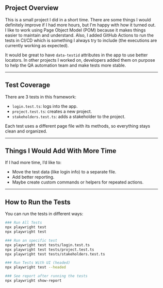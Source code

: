 ## Project Overview

This is a small project I did in a short time. There are some things I would definitely improve if I had more hours, but I'm happy with how it turned out. I like to work using Page Object Model (POM) because it makes things easier to maintain and understand. Also, I added GitHub Actions to run the tests in CI/CD which is something I always try to include (the executions are currently working as expected). 

It would be great to have `data-testid` attributes in the app to use better locators. In other projects I worked on, developers added them on purpose to help the QA automation team and make tests more stable.

---

## Test Coverage

There are 3 tests in this framework:

- `login.test.ts`: logs into the app.
- `project.test.ts`: creates a new project.
- `stakeholders.test.ts`: adds a stakeholder to the project.

Each test uses a different page file with its methods, so everything stays clean and organized.

---

## Things I Would Add With More Time

If I had more time, I’d like to:
- Move the test data (like login info) to a separate file.
- Add better reporting.
- Maybe create custom commands or helpers for repeated actions.

---

## How to Run the Tests

You can run the tests in different ways:

```bash
### Run All Tests
npx playwright test
npx playwright test

### Run an specific test
npx playwright test tests/login.test.ts
npx playwright test tests/project.test.ts
npx playwright test tests/stakeholders.test.ts

### Run Tests With UI (headed)
npx playwright test --headed

### See report after running the tests
npx playwright show-report